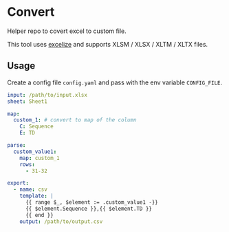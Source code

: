 # Convert

Helper repo to covert excel to custom file.

This tool uses [excelize](https://github.com/qax-os/excelize) and supports XLSM / XLSX / XLTM / XLTX files.

## Usage

Create a config file `config.yaml` and pass with the env variable `CONFIG_FILE`.

```yaml
input: /path/to/input.xlsx
sheet: Sheet1

map:
  custom_1: # convert to map of the column
    C: Sequence
    E: TD

parse:
  custom_value1:
    map: custom_1
    rows:
      - 31-32

export:
  - name: csv
    template: |
      {{ range $_, $element := .custom_value1 -}}
      {{ $element.Sequence }},{{ $element.TD }}
      {{ end }}
    output: /path/to/output.csv
```
